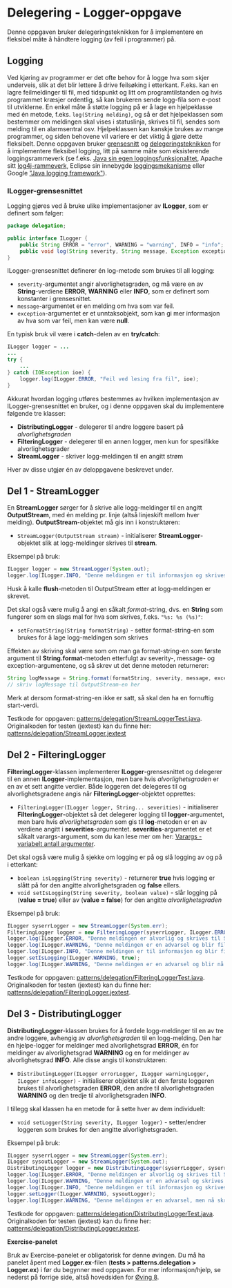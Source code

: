 # Delegering - Logger-oppgave

Denne oppgaven bruker delegeringsteknikken for å implementere en fleksibel måte å håndtere logging (av feil i programmer) på.

## Logging

Ved kjøring av programmer er det ofte behov for å logge hva som skjer underveis, slik at det blir lettere å drive feilsøking i etterkant. F.eks. kan en lagre feilmeldinger til fil, med tidspunkt og litt om programtilstanden og hvis programmet kræsjer ordentlig, så kan brukeren sende logg-fila som e-post til utviklerne. En enkel måte å støtte logging på er å lage en hjelpeklasse med én metode, f.eks. `log(String melding)`, og så er det hjelpeklassen som bestemmer om meldingen skal vises i statuslinja, skrives til fil, sendes som melding til en alarmsentral osv. Hjelpeklassen kan kanskje brukes av mange programmer, og siden behovene vil variere er det viktig å gjøre dette fleksibelt. Denne oppgaven bruker [grensesnitt](https://www.ntnu.no/wiki/pages/viewpage.action?pageId=65936813) og [delegeringsteknikken](https://www.ntnu.no/wiki/display/tdt4100/Delegeringsteknikken) for å implementere fleksibel logging, litt på samme måte som eksisterende loggingsrammeverk (se f.eks. [Java sin egen loggingsfunksjonalitet](http://docs.oracle.com/javase/6/docs/technotes/guides/logging/overview.html), Apache sitt [log4j-rammeverk](http://logging.apache.org/log4j/), Eclipse sin innebygde [loggingsmekanisme](http://www.vogella.com/tutorials/EclipseLogging/article.html#logging) eller Google ["Java logging framework"](https://www.google.no/search?q=java+logging+frameworks)).

### ILogger-grensesnittet

Logging gjøres ved å bruke ulike implementasjoner av **ILogger**, som er definert som følger:

```java
package delegation;

public interface ILogger {
    public String ERROR = "error", WARNING = "warning", INFO = "info";
    public void log(String severity, String message, Exception exception);
}
```

ILogger-grensesnittet definerer én log-metode som brukes til all logging:

- `severity`-argumentet angir alvorlighetsgraden, og må være en av **String**-verdiene **ERROR**, **WARNING** eller **INFO**, som er definert som konstanter i grensesnittet.
- `message`-argumentet er en melding om hva som var feil.
- `exception`-argumentet er et unntaksobjekt, som kan gi mer informasjon av hva som var feil, men kan være **null**.

En typisk bruk vil være i **catch**-delen av en **try/catch**:

```java
ILogger logger = ...
...
try {
    ...
} catch (IOException ioe) {
    logger.log(ILogger.ERROR, "Feil ved lesing fra fil", ioe);
}
```

Akkurat hvordan logging utføres bestemmes av hvilken implementasjon av ILogger-grensesnittet en bruker, og i denne oppgaven skal du implementere følgende tre klasser:

- **DistributingLogger** - delegerer til andre loggere basert på *alvorlighetsgraden*
- **FilteringLogger** - delegerer til en annen logger, men kun for spesifikke alvorlighetsgrader
- **StreamLogger** - skriver logg-meldingen til en angitt strøm

Hver av disse utgjør én av deloppgavene beskrevet under.

## Del 1 - StreamLogger

En **StreamLogger** sørger for å skrive alle logg-meldinger til en angitt **OutputStream**, med én melding pr. linje (altså linjeskift mellom hver melding). **OutputStream**-objektet må gis inn i konstruktøren:

- `StreamLogger(OutputStream stream)` - initialiserer **StreamLogger**-objektet slik at logg-meldinger skrives til **stream**.

Eksempel på bruk:

```java
ILogger logger = new StreamLogger(System.out);
logger.log(ILogger.INFO, "Denne meldingen er til informasjon og skrives til System.out", null);
```

Husk å kalle **flush**-metoden til OutputStream etter at logg-meldingen er skrevet.

Det skal også være mulig å angi en såkalt *format*-string, dvs. en **String** som fungerer som en slags mal for hva som skrives, f.eks. `"%s: %s (%s)"`:

  - `setFormatString(String formatString)` - setter format-string-en som brukes for å lage logg-meldingen som skrives

Effekten av skriving skal være som om man ga format-string-en som første argument til **String.format**-metoden etterfulgt av severity-, message- og exception-argumentene, og så skrev ut det denne metoden returnerer:

```java
String logMessage = String.format(formatString, severity, message, exception);
// skriv logMessage til OutputStream-en her
```

Merk at dersom format-string-en ikke er satt, så skal den ha en fornuftig start-verdi.

Testkode for oppgaven: [patterns/delegation/StreamLoggerTest.java](../../tests/patterns/delegation/StreamLoggerTest.java). Originalkoden for testen (jextest) kan du finne her: [patterns/delegation/StreamLogger.jextest](../../tests/patterns/delegation/StreamLogger.jextest)

## Del 2 - FilteringLogger

**FilteringLogger**-klassen implementerer **ILogger**-grensesnittet og delegerer til en annen **ILogger**-implementasjon, men bare hvis *alvorlighetsgraden* er en av et sett angitte verdier. Både loggeren det delegeres til og alvorlighetsgradene angis når **FilteringLogger**-objektet opprettes:

- `FilteringLogger(ILogger logger, String... severities)` - initialiserer **FilteringLogger**-objektet så det delegerer logging til **logger**-argumentet, men bare hvis *alvorlighetsgraden* som gis til **log**-metoden er en av verdiene angitt i **severities**-argumentet. **severities**-argumentet er et såkalt varargs-argument, som du kan lese mer om her: [Varargs - variabelt antall argumenter](https://www.ntnu.no/wiki/display/tdt4100/Varargs+-+variabelt+antall+argumenter).

Det skal også være mulig å sjekke om logging er på og slå logging av og på i etterkant:

- `boolean isLogging(String severity)` - returnerer **true** hvis logging er slått på for den angitte alvorlighetsgraden og **false** ellers.
- `void setIsLogging(String severity, boolean value)` - slår logging på (**value = true**) eller av (**value = false**) for den angitte *alvorlighetsgraden*

Eksempel på bruk:

```java
ILogger syserrLogger = new StreamLogger(System.err);
FilteringLogger logger = new FilteringLogger(syserrLogger, ILogger.ERROR);
logger.log(ILogger.ERROR, "Denne meldingen er alvorlig og skrives til System.err", null);
logger.log(ILogger.WARNING, "Denne meldingen er en advarsel og blir filtrert bort", null);
logger.log(ILogger.INFO, "Denne meldingen er til informasjon og blir filtrert bort", null);
logger.setIsLogging(ILogger.WARNING, true);
logger.log(ILogger.WARNING, "Denne meldingen er en advarsel og blir nå skrevet til System.err", null);
```

Testkode for oppgaven: [patterns/delegation/FilteringLoggerTest.java](../../tests/patterns/delegation/FilteringLoggerTest.java). Originalkoden for testen (jextest) kan du finne her: [patterns/delegation/FilteringLogger.jextest](../../tests/patterns/delegation/FilteringLogger.jextest).

## Del 3 - DistributingLogger

**DistributingLogger**-klassen brukes for å fordele logg-meldinger til en av tre andre loggere, avhengig av *alvorlighetsgraden* til en logg-melding. Den har én hjelpe-logger for meldinger med alvorlighetsgrad **ERROR**, én for meldinger av alvorlighetsgrad **WARNING** og en for meldinger av alvorlighetsgrad **INFO**. Alle disse angis til konstruktøren:

- `DistributingLogger(ILogger errorLogger, ILogger warningLogger, ILogger infoLogger)` - initialiserer objektet slik at den første loggeren brukes til alvorlighetsgraden **ERROR**, den andre til alvorlighetsgraden **WARNING** og den tredje til alvorlighetsgraden **INFO**.

I tillegg skal klassen ha en metode for å sette hver av dem individuelt:

- `void setLogger(String severity, ILogger logger)` - setter/endrer loggeren som brukes for den angitte alvorlighetsgraden.

Eksempel på bruk:

```java
ILogger syserrLogger = new StreamLogger(System.err);
ILogger sysoutLogger = new StreamLogger(System.out);
DistributingLogger logger = new DistributingLogger(syserrLogger, syserrLogger, sysoutLogger);
logger.log(ILogger.ERROR, "Denne meldingen er alvorlig og skrives til System.err", null);
logger.log(ILogger.WARNING, "Denne meldingen er en advarsel og skrives til System.err", null);
logger.log(ILogger.INFO, "Denne meldingen er til informasjon og skrives til System.out", null);
logger.setLogger(ILogger.WARNING, sysoutLogger);
logger.log(ILogger.WARNING, "Denne meldingen er en advarsel, men nå skrives den til System.out", null);
```

Testkode for oppgaven: [patterns/delegation/DistributingLoggerTest.java](../../tests/patterns/delegation/DistributingLoggerTest.java). Originalkoden for testen (jextest) kan du finne her: [patterns/delegation/DistributingLogger.jextest](../../tests/patterns/delegation/DistributingLogger.jextest).

**Exercise-panelet**

Bruk av Exercise-panelet er obligatorisk for denne øvingen. Du må ha panelet åpent med **Logger.ex**-filen (**tests > patterns.delegation > Logger.ex**) i før du begynner med oppgaven. For mer informasjon/hjelp, se nederst på forrige side, altså hovedsiden for [Øving 8](README.md).

